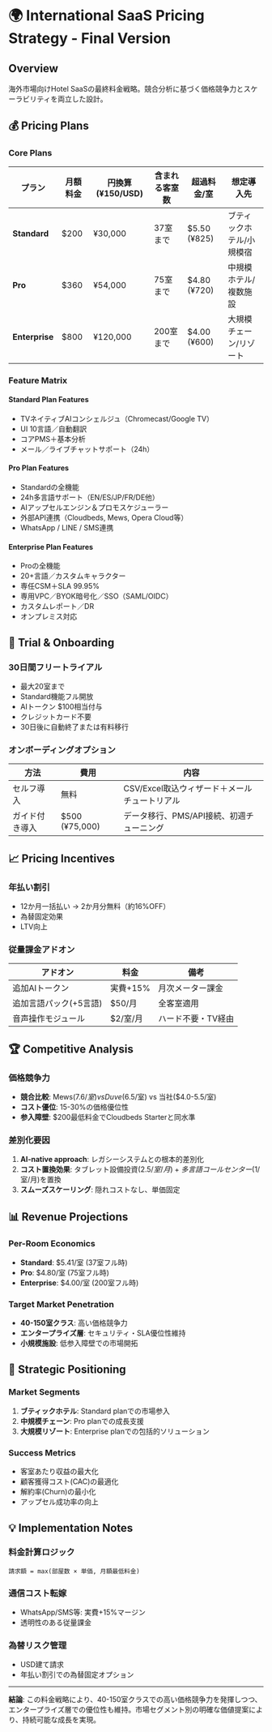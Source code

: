 # 🌍 International SaaS Pricing Strategy - Final Version

## Overview
海外市場向けHotel SaaSの最終料金戦略。競合分析に基づく価格競争力とスケーラビリティを両立した設計。

## 💰 Pricing Plans

### Core Plans
| プラン | 月額料金 | 円換算(¥150/USD) | 含まれる客室数 | 超過料金/室 | 想定導入先 |
|--------|----------|------------------|---------------|-------------|------------|
| **Standard** | $200 | ¥30,000 | 37室まで | $5.50 (¥825) | ブティックホテル/小規模宿 |
| **Pro** | $360 | ¥54,000 | 75室まで | $4.80 (¥720) | 中規模ホテル/複数施設 |
| **Enterprise** | $800 | ¥120,000 | 200室まで | $4.00 (¥600) | 大規模チェーン/リゾート |

### Feature Matrix

#### Standard Plan Features
- TVネイティブAIコンシェルジュ（Chromecast/Google TV）
- UI 10言語／自動翻訳
- コアPMS＋基本分析
- メール／ライブチャットサポート（24h）

#### Pro Plan Features
- Standardの全機能
- 24h多言語サポート（EN/ES/JP/FR/DE他）
- AIアップセルエンジン＆プロモスケジューラー
- 外部API連携（Cloudbeds, Mews, Opera Cloud等）
- WhatsApp / LINE / SMS連携

#### Enterprise Plan Features
- Proの全機能
- 20+言語／カスタムキャラクター
- 専任CSM＋SLA 99.95%
- 専用VPC／BYOK暗号化／SSO（SAML/OIDC）
- カスタムレポート／DR
- オンプレミス対応

## 🎁 Trial & Onboarding

### 30日間フリートライアル
- 最大20室まで
- Standard機能フル開放
- AIトークン $100相当付与
- クレジットカード不要
- 30日後に自動終了または有料移行

### オンボーディングオプション
| 方法 | 費用 | 内容 |
|------|------|------|
| セルフ導入 | 無料 | CSV/Excel取込ウィザード＋メールチュートリアル |
| ガイド付き導入 | $500 (¥75,000) | データ移行、PMS/API接続、初週チューニング |

## 📈 Pricing Incentives

### 年払い割引
- 12か月一括払い → 2か月分無料（約16%OFF）
- 為替固定効果
- LTV向上

### 従量課金アドオン
| アドオン | 料金 | 備考 |
|----------|------|------|
| 追加AIトークン | 実費+15% | 月次メーター課金 |
| 追加言語パック(+5言語) | $50/月 | 全客室適用 |
| 音声操作モジュール | $2/室/月 | ハード不要・TV経由 |

## 🏆 Competitive Analysis

### 価格競争力
- **競合比較**: Mews($7.6/室) vs Duve($6.5/室) vs 当社($4.0-5.5/室)
- **コスト優位**: 15-30%の価格優位性
- **参入障壁**: $200最低料金でCloudbeds Starterと同水準

### 差別化要因
1. **AI-native approach**: レガシーシステムとの根本的差別化
2. **コスト置換効果**: タブレット設備投資($2.5/室/月) + 多言語コールセンター($1/室/月)を置換
3. **スムーズスケーリング**: 隠れコストなし、単価固定

## 📊 Revenue Projections

### Per-Room Economics
- **Standard**: $5.41/室 (37室フル時)
- **Pro**: $4.80/室 (75室フル時)  
- **Enterprise**: $4.00/室 (200室フル時)

### Target Market Penetration
- **40-150室クラス**: 高い価格競争力
- **エンタープライズ層**: セキュリティ・SLA優位性維持
- **小規模施設**: 低参入障壁での市場開拓

## 🎯 Strategic Positioning

### Market Segments
1. **ブティックホテル**: Standard planでの市場参入
2. **中規模チェーン**: Pro planでの成長支援
3. **大規模リゾート**: Enterprise planでの包括的ソリューション

### Success Metrics
- 客室あたり収益の最大化
- 顧客獲得コスト(CAC)の最適化
- 解約率(Churn)の最小化
- アップセル成功率の向上

## 💡 Implementation Notes

### 料金計算ロジック
```
請求額 = max(部屋数 × 単価, 月額最低料金)
```

### 通信コスト転嫁
- WhatsApp/SMS等: 実費+15%マージン
- 透明性のある従量課金

### 為替リスク管理
- USD建て請求
- 年払い割引での為替固定オプション

---

**結論**: この料金戦略により、40-150室クラスでの高い価格競争力を発揮しつつ、エンタープライズ層での優位性も維持。市場セグメント別の明確な価値提案により、持続可能な成長を実現。 